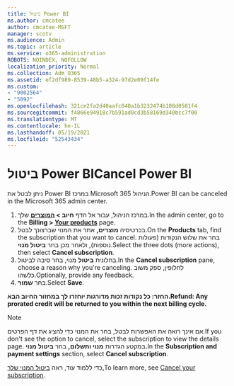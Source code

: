 ```yaml
---
title: ביטול Power BI
ms.author: cmcatee
author: cmcatee-MSFT
manager: scotv
ms.audience: Admin
ms.topic: article
ms.service: o365-administration
ROBOTS: NOINDEX, NOFOLLOW
localization_priority: Normal
ms.collection: Adm_O365
ms.assetid: ef2df989-8539-48b5-a324-97d2e09f14fe
ms.custom:
- "9002564"
- "5092"
ms.openlocfilehash: 321ce2fa2d40aafc040a1b3232474b108d0501f4
ms.sourcegitcommit: f4866e94918c7b591ad0cd3b58169d340bcc7f00
ms.translationtype: MT
ms.contentlocale: he-IL
ms.lasthandoff: 05/19/2021
ms.locfileid: "52543434"
---
```

# <a name="cancel-power-bi"></a><span data-ttu-id="73c40-102">ביטול Power BI</span><span class="sxs-lookup"><span data-stu-id="73c40-102">Cancel Power BI</span></span>

<span data-ttu-id="73c40-103">ניתן לבטל את Power BI במרכז Microsoft 365 הניהול.</span><span class="sxs-lookup"><span data-stu-id="73c40-103">Power BI can be canceled in the Microsoft 365 admin center.</span></span>

1. <span data-ttu-id="73c40-104">במרכז הניהול, עבור אל הדף **חיוב > [המוצרים](https://go.microsoft.com/fwlink/p/?linkid=842054)** שלך.</span><span class="sxs-lookup"><span data-stu-id="73c40-104">In the admin center, go to the **Billing > [Your products](https://go.microsoft.com/fwlink/p/?linkid=842054)** page.</span></span>
2. <span data-ttu-id="73c40-105">בכרטיסיה **מוצרים,** אתר את המנוי שברצונך לבטל.</span><span class="sxs-lookup"><span data-stu-id="73c40-105">On the **Products** tab, find the subscription that you want to cancel.</span></span> <span data-ttu-id="73c40-106">בחר את שלוש הנקודות (פעולות נוספות), ולאחר מכן בחר **ביטול מנוי**.</span><span class="sxs-lookup"><span data-stu-id="73c40-106">Select the three dots (more actions), then select **Cancel subscription**.</span></span>
3. <span data-ttu-id="73c40-107">בחלונית **ביטול** מנוי, בחר סיבה לביטול.</span><span class="sxs-lookup"><span data-stu-id="73c40-107">In the **Cancel subscription** pane, choose a reason why you're canceling.</span></span> <span data-ttu-id="73c40-108">לחלופין, ספק משוב כלשהו.</span><span class="sxs-lookup"><span data-stu-id="73c40-108">Optionally, provide any feedback.</span></span>
4. <span data-ttu-id="73c40-109">בחר **שמור**.</span><span class="sxs-lookup"><span data-stu-id="73c40-109">Select **Save**.</span></span>

<span data-ttu-id="73c40-110">**החזר: כל נקודות זכות מדורגות יוחזרו לך במחזור החיוב הבא.**</span><span class="sxs-lookup"><span data-stu-id="73c40-110">**Refund: Any prorated credit will be returned to you within the next billing cycle.**</span></span>

> [!NOTE]
> <span data-ttu-id="73c40-111">אם אינך רואה את האפשרות לבטל, בחר את המנוי כדי להציג את דף הפרטים.</span><span class="sxs-lookup"><span data-stu-id="73c40-111">If you don't see the option to cancel, select the subscription to view the details page.</span></span> <span data-ttu-id="73c40-112">במקטע הגדרות **מנוי ותשלום,** בחר **ביטול מנוי.**</span><span class="sxs-lookup"><span data-stu-id="73c40-112">In the **Subscription and payment settings** section, select **Cancel subscription**.</span></span>

<span data-ttu-id="73c40-113">כדי ללמוד עוד, ראה [ביטול המנוי שלך.](/microsoft-365/commerce/subscriptions/cancel-your-subscription)</span><span class="sxs-lookup"><span data-stu-id="73c40-113">To learn more, see [Cancel your subscription](/microsoft-365/commerce/subscriptions/cancel-your-subscription).</span></span>